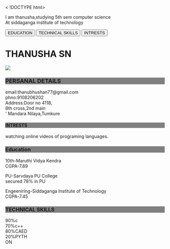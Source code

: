 < !DOCTYPE html>
<html "lang="en">
<head>
<title>RESUME</title>
<meta charset="utf-8">
<meta name="viewport"content="width=device-width,intial-scale=1">
<link rel="stylesheet" href="http://maxcdn.bootstrapcdn.com/bootstrap/3.4.0/css/bootstrap.min.css">
<script src="https://ajax.googleapis.com/ajax/libs/jquery/3.4.0/jquery.min.js"></script>
<script src="https://cdnjs.cloudflare.com/ajax/libs/popper.js/1.14.7/umd/popper.min.js"></script>
<script src="https://maxcdn.bootstrapcdn.com/bootstrap/3.4.0/js/bootstrap.min.js"></script>
</head>
<head>
<title>Bootstrap Theme simply me</title>
<meta charset="utf-8">
<link rel="stylesheet" href="http://maxcdn.bootstrapcdn.com/bootstrap/3.4.0/css/bootstrap.min.css">
<script src="https://ajax.googleapis.com/ajax/libs/jquery/3.4.0/jquery.min.js"></script>
<script src="https://cdnjs.cloudflare.com/ajax/libs/popper.js/1.14.7/umd/popper.min.js"></script>
<script src="https://maxcdn.bootstrapcdn.com/bootstrap/3.4.0/js/bootstrap.min.js"></script>
<style>
.bg-1{
background-color:#1abc9c;/*Green*/
color:#ffffff;
}

.bg-2{
background-color:#474e5d;/*dark blue*/
color:#ffffff;
}

.bg-3{
background-color:#fff;/*white*/
color:#555555;
}
</style>
</head>
<body>
<div class="container-fluid bg-2 text-center">
<p> I am thanusha,studying 5th sem computer science<br>At siddaganga institute of technology
<div class="container">
<div class="btn-group-vertical">
<button type="button" class="btn btn-primary">EDUCATION</button>
<button type="button" class="btn btn-primary">TECHNICAL SKILLS</button>
<button type="button" class="btn btn-primary">INTRESTS</button>
</div>
</div>
</div class="container-fluid bg-3 text-center">
<link rel="stylesheet" href="https://maxcdn.bootstrapcdn.com/bootstrap/3.3.7/css/bootstrap.min.css">
<head>
<body class="container">
<i class="glyphicon glyphicon-thumbs-up" "style="font-size:48px;color:red"></i>








<body style =" background: url(https://image.freepik.com/free-vector/orange-abstract-background-with-lines_1123-45.jpg);no-Drepeat">
<h1> THANUSHA SN </h1>
<img src="C:\Users\Akul\Desktop\photo\PNG>

<table cellspacing="20">
<div><font size="4"> <h3 style="background-color:gray">PERSANAL DETAILS</font></h3>
<p>email:thanubhushan77@gmail.com<br>phno:9108206202<br>Address:Door no 4118,<br>
  8th cross,2nd main<br>'
  Mandara Nilaya,Tumkure</p><i class="glyphicon glyphicon-envelope" "style="font-size:48px;color:red"></i>


<h4 style="background-color:gray"> INTRESTS </h4>
<p> watching online videos of programing languages.</p>











<h3 style="background-color:gray"> Education </h3>
<p> 10th-Maruthi Vidya Kendra<br>
     CGPA-7.89</P>
<P> PU-Sarvdaya PU College<br>
     secured 78% in PU</p>
<p> Engeeniring-Siddaganga Institute of Technology<br>
    CGPA-7.45</p>


<h3 style="background-color:gray">TECHNICAL SKILLS </h3>
<div class="container">
<div class="progress">

<div class="progress-bar progress-bar-success"role="progressbar" aria-valuenow="90" aria-valuemin="0" aria-valuemax="100"style="width:90%">
90%c
</div>
</div>



<div class="progress">
<div class="progress-bar progress-bar-info"role="progressbar" aria-valuenow="70" aria-valuemin="0" aria-valuemax="100"style="width:90%">
70%c++




<div class="progress">
<div class="progress-bar progress-bar-warning"role="progressbar" aria-valuenow="20" aria-valuemin="0" aria-valuemax="100"style="width:80%">
80%CAED


<div class="progress">
<div class="progress-bar progress-bar-danger"role="progressbar" aria-valuenow="20" aria-valuemin="0" aria-valuemax="100"style="width:20%">
20%PYTHON
</div>
</div>
</div>






